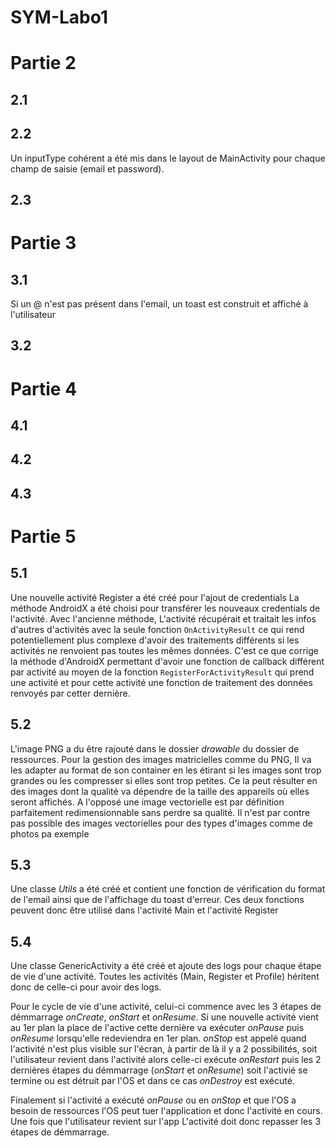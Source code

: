 # SYM-Labo1

# Partie 2

## 2.1

## 2.2

Un inputType cohérent a été mis dans le layout de MainActivity pour chaque 
champ de saisie (email et password).

## 2.3

# Partie 3

## 3.1

Si un @ n'est pas présent dans l'email, un toast est construit et affiché
à l'utilisateur

## 3.2

# Partie 4

## 4.1

## 4.2

## 4.3

# Partie 5

## 5.1

Une nouvelle activité Register a été créé pour l'ajout de credentials
La méthode AndroidX a été choisi pour transférer les nouveaux credentials
de l'activité.
Avec l'ancienne méthode, L'activité récupérait et traitait les infos d'autres d'activités
avec la seule fonction ``OnActivityResult`` ce qui rend potentiellement plus complexe d'avoir
des traitements différents si les activités ne renvoient pas toutes les mêmes données.
C'est ce que corrige la méthode d'AndroidX permettant d'avoir une fonction de callback
différent par activité au moyen de la fonction ``RegisterForActivityResult``
qui prend une activité et pour cette activité une fonction de traitement des données
renvoyés par cetter dernière.

## 5.2

L'image PNG a du être rajouté dans le dossier _drawable_ du dossier de ressources.
Pour la gestion des images matricielles comme du PNG, Il va les adapter au format
de son container en les étirant si les images sont trop grandes ou les compresser
si elles sont trop petites. Ce la peut résulter en des images dont la qualité va
dépendre de la taille des appareils où elles seront affichés. A l'opposé
une image vectorielle est par définition parfaitement redimensionnable sans perdre sa qualité.
Il n'est par contre pas possible des images vectorielles pour des types d'images 
comme de photos pa exemple

## 5.3

Une classe _Utils_ a été créé et contient une fonction de vérification du format de l'email
ainsi que de l'affichage du toast d'erreur. Ces deux fonctions peuvent donc être utilisé
dans l'activité Main et l'activité Register

## 5.4

Une classe GenericActivity a été créé et ajoute des logs pour chaque étape de vie
d'une activité. Toutes les activités (Main, Register et Profile) héritent donc de celle-ci
pour avoir des logs.

Pour le cycle de vie d'une activité, celui-ci commence avec les 3 étapes de démmarrage _onCreate_, 
_onStart_ et _onResume_. Si une nouvelle activité vient au 1er plan la  place de l'active
cette dernière va exécuter _onPause_ puis _onResume_ lorsqu'elle redeviendra en 1er plan.
_onStop_ est appelé quand l'activité n'est plus visible sur l'écran, à partir de là
il y a 2 possibilités, soit l'utilisateur revient dans l'activité alors celle-ci
exécute _onRestart_ puis les 2 dernières étapes du démmarrage (_onStart_ et _onResume_)
soit l'activié se termine ou est détruit par l'OS et dans ce cas _onDestroy_ est exécuté.

Finalement si l'activité a exécuté _onPause_ ou en _onStop_ et que l'OS a besoin de ressources
l'OS peut tuer l'application et donc l'activité en cours. Une fois que l'utilisateur revient sur l'app
L'activité doit donc repasser les 3 étapes de démmarrage.


